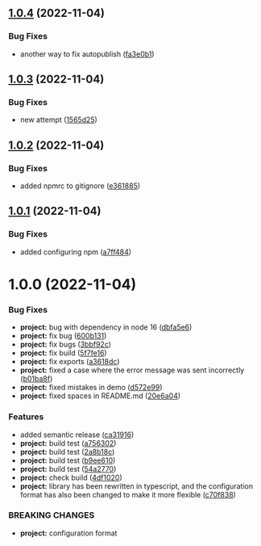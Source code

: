 ## [1.0.4](https://github.com/8r3y/semantic-release-discord-bot/compare/v1.0.3...v1.0.4) (2022-11-04)


### Bug Fixes

* another way to fix autopublish ([fa3e0b1](https://github.com/8r3y/semantic-release-discord-bot/commit/fa3e0b1f99d484d9adcb1fbc5c11b619244df9a2))

## [1.0.3](https://github.com/8r3y/semantic-release-discord-bot/compare/v1.0.2...v1.0.3) (2022-11-04)


### Bug Fixes

* new attempt ([1565d25](https://github.com/8r3y/semantic-release-discord-bot/commit/1565d251a8d383480adaa0464f06fb4a7bd85ee8))

## [1.0.2](https://github.com/8r3y/semantic-release-discord-bot/compare/v1.0.1...v1.0.2) (2022-11-04)


### Bug Fixes

* added npmrc to gitignore ([e361885](https://github.com/8r3y/semantic-release-discord-bot/commit/e3618850a02850afb1d41a89ef824b98ad806da7))

## [1.0.1](https://github.com/8r3y/semantic-release-discord-bot/compare/v1.0.0...v1.0.1) (2022-11-04)


### Bug Fixes

* added configuring npm ([a7ff484](https://github.com/8r3y/semantic-release-discord-bot/commit/a7ff484b7adec74351a2eb92d83d8c1c1fa94923))

# 1.0.0 (2022-11-04)


### Bug Fixes

* **project:** bug with dependency in node 16 ([dbfa5e6](https://github.com/8r3y/semantic-release-discord-bot/commit/dbfa5e63c46d0bb8ecac844db087698be129ad3f))
* **project:** fix bug ([600b131](https://github.com/8r3y/semantic-release-discord-bot/commit/600b1316e5729ccece5ad94112cf9878b18780a9))
* **project:** fix bugs ([3bbf92c](https://github.com/8r3y/semantic-release-discord-bot/commit/3bbf92c2745fe0396d4e67522612babc2281285c))
* **project:** fix build ([5f7fe16](https://github.com/8r3y/semantic-release-discord-bot/commit/5f7fe1624342bf775ac830ddd40c497722e77edc))
* **project:** fix exports ([a3618dc](https://github.com/8r3y/semantic-release-discord-bot/commit/a3618dc59e4dbff710bd0380e43c1ca55ac1e6eb))
* **project:** fixed a case where the error message was sent incorrectly ([b01ba8f](https://github.com/8r3y/semantic-release-discord-bot/commit/b01ba8f04e3862ee0de6c38275f43a0ac55c3d0c))
* **project:** fixed mistakes in demo ([d572e99](https://github.com/8r3y/semantic-release-discord-bot/commit/d572e994db1f2598fdc7912e618706977353c315))
* **project:** fixed spaces in README.md ([20e6a04](https://github.com/8r3y/semantic-release-discord-bot/commit/20e6a04a1597d237d2b44223f8b1b8b8086c40fb))


### Features

* added semantic release ([ca31916](https://github.com/8r3y/semantic-release-discord-bot/commit/ca31916ffe8e5bda096d82fc42f29cc29aade182))
* **project:** build test ([a756302](https://github.com/8r3y/semantic-release-discord-bot/commit/a756302d35155302f3b73ea589b2f112e0a6597e))
* **project:** build test ([2a8b18c](https://github.com/8r3y/semantic-release-discord-bot/commit/2a8b18c08bb01e0bc28ddd7a2ffcdfb221854671))
* **project:** build test ([b9ee610](https://github.com/8r3y/semantic-release-discord-bot/commit/b9ee610cb5576d54f2fe1830544edb8065b43a2d))
* **project:** build test ([54a2770](https://github.com/8r3y/semantic-release-discord-bot/commit/54a2770d778d968dcbc7e88009bf56cc42369696))
* **project:** check build ([4df1020](https://github.com/8r3y/semantic-release-discord-bot/commit/4df102013f4960152a7c246184ef76a23e795628))
* **project:** library has been rewritten in typescript, and the configuration format has also been changed to make it more flexible ([c70f838](https://github.com/8r3y/semantic-release-discord-bot/commit/c70f83815f7f95c76175e8d5ecbe0b9908eaf8a7))


### BREAKING CHANGES

* **project:** configuration format
